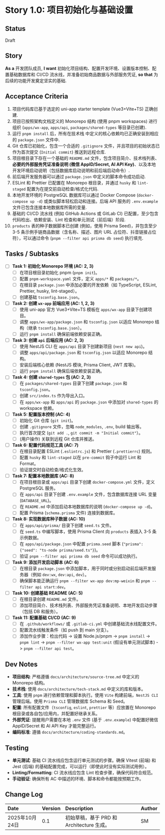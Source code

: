 # Story 1.0: 项目初始化与基础设置

## Status

Draft

## Story

**As a** 开发团队成员,
**I want** 初始化项目结构、配置开发环境、设置版本控制、配置基础数据库和 CI/CD 流水线，并准备初始商品数据与外部服务凭证,
**so that** 为后续的功能开发奠定坚实的基础.

## Acceptance Criteria

1.  项目代码库已基于选定的 uni-app starter template (Vue3+Vite+TS) 正确创建.
2.  项目已按照架构文档定义的 Monorepo 结构 (使用 pnpm workspaces) 进行组织 (`apps/wx-app`, `apps/api`, `packages/shared-types` 等目录已创建).
3.  运行 `pnpm install` 后，所有在技术栈 中定义的核心依赖均已正确安装到相应的 `package.json` 文件中.
4.  Git 仓库已初始化，包含一个合适的 `.gitignore` 文件，并且项目的初始状态已作为首次提交 (`Initial commit`) 推送到远程仓库.
5.  项目根目录下存在一个基础的 `README.md` 文件，包含项目简介、技术栈列表、**必要的外部服务凭证准备说明 (微信 AppID/Secret, AI API Key)**、以及本地开发环境启动说明（包括数据库启动说明和前后端启动命令）.
6.  前后端开发服务器可以通过 `package.json` 中定义的脚本命令成功启动.
7.  ESLint 和 Prettier 已配置在 Monorepo 根目录，并通过 `husky` 和 `lint-staged` 配置为在提交前自动检查/格式化代码.
8.  本地开发环境的 PostgreSQL 数据库可以通过 Docker Compose (`docker-compose up -d`) 或类似脚本轻松启动和连接。后端 API 服务的 `.env.example` 文件已包含连接本地数据库所需的变量.
9.  基础的 CI/CD 流水线 (例如 GitHub Actions 或 GitLab CI) 已配置，至少包含代码检出、依赖安装、Lint 检查和单元测试（前后端）阶段.
10. `products` 表的种子数据脚本已创建 (例如，使用 Prisma Seed)，并包含至少 3-5 条示例手链商品数据（含名称、描述、图片 URL 占位符、抖音链接占位符），可以通过命令 (`pnpm --filter api prisma db seed`) 执行填充.

## Tasks / Subtasks

- [ ] **Task 1: 初始化 Monorepo 环境 (AC: 2, 3)**
  - [ ] 在项目根目录初始化 pnpm (`pnpm init`)。
  - [ ] 配置 `pnpm-workspace.yaml` 文件，定义 `apps/*` 和 `packages/*`。
  - [ ] 在根目录 `package.json` 中添加必要的开发依赖（如 TypeScript, ESLint, Prettier, husky, lint-staged）。
  - [ ] 创建基础 `tsconfig.base.json`。
- [ ] **Task 2: 创建 `wx-app` 前端应用 (AC: 1, 2, 3)**
  - [ ] 使用 uni-app 官方 Vue3+Vite+TS 模板在 `apps/wx-app` 目录下创建项目。
  - [ ] 调整 `apps/wx-app/package.json` 和 `tsconfig.json` 以适应 Monorepo 结构（继承 `tsconfig.base.json`）。
  - [ ] 运行 `pnpm install` 确保前端依赖安装正确。
- [ ] **Task 3: 创建 `api` 后端应用 (AC: 2, 3)**
  - [ ] 使用 NestJS CLI 在 `apps/api` 目录下创建新项目 (`nest new api`)。
  - [ ] 调整 `apps/api/package.json` 和 `tsconfig.json` 以适应 Monorepo 结构。
  - [ ] 安装后端核心依赖 (NestJS 模块, Prisma Client, JWT 库等)。
  - [ ] 运行 `pnpm install` 确保后端依赖安装正确。
- [ ] **Task 4: 创建 `shared-types` 包 (AC: 2, 3)**
  - [ ] 在 `packages/shared-types` 目录下创建 `package.json` 和 `tsconfig.json`。
  - [ ] 创建 `src/index.ts` 作为导出入口。
  - [ ] 在 `apps/wx-app` 和 `apps/api` 的 `package.json` 中添加对 `shared-types` 的 workspace 依赖。
- [ ] **Task 5: 配置版本控制 (AC: 4)**
  - [ ] 初始化 Git 仓库 (`git init`)。
  - [ ] 创建 `.gitignore` 文件，忽略 `node_modules`, `.env`, build 输出等。
  - [ ] 执行首次提交 (`git add .`, `git commit -m "Initial commit"`）。
  - [ ] (用户操作) 关联到远程 Git 仓库并推送。
- [ ] **Task 6: 配置代码规范工具 (AC: 7)**
  - [ ] 在根目录配置 ESLint (`.eslintrc.js`) 和 Prettier (`.prettierrc`) 规则。
  - [ ] 配置 `husky` 和 `lint-staged` 以在 `pre-commit` 钩子中运行 Lint 和 Format。
  - [ ] 验证提交时自动检查/格式化生效。
- [ ] **Task 7: 配置本地数据库 (AC: 8)**
  - [ ] 在项目根目录或 `apps/api` 目录下创建 `docker-compose.yml` 文件，定义 PostgreSQL 服务。
  - [ ] 在 `apps/api` 目录下创建 `.env.example` 文件，包含数据库连接 URL 变量 (`DATABASE_URL`)。
  - [ ] 在 `README.md` 中添加启动本地数据库的说明 (`docker-compose up -d`)。
  - [ ] 配置 Prisma (`schema.prisma` 文件) 连接到数据库。
- [ ] **Task 8: 实现数据库种子数据 (AC: 10)**
  - [ ] 在 `apps/api/prisma/` 目录下创建 `seed.ts` 文件。
  - [ ] 在 `seed.ts` 中编写脚本，使用 Prisma Client 向 `products` 表插入 3-5 条示例数据。
  - [ ] 在 `apps/api/package.json` 中配置 `prisma.seed` 脚本 (`"prisma": {"seed": "ts-node prisma/seed.ts"}`)。
  - [ ] 验证 `pnpm --filter api prisma db seed` 命令可以成功执行。
- [ ] **Task 9: 添加开发启动脚本 (AC: 6)**
  - [ ] 在根目录 `package.json` 中添加脚本，用于同时或分别启动前后端开发服务器（例如 `dev:wx`, `dev:api`, `dev`）。
  - [ ] 确保脚本能正确运行 `pnpm --filter wx-app dev:mp-weixin` 和 `pnpm --filter api start:dev`。
- [ ] **Task 10: 创建基础 README (AC: 5)**
  - [ ] 在根目录创建 `README.md` 文件。
  - [ ] 添加项目简介、技术栈列表、外部服务凭证准备说明、本地开发启动步骤（包括 DB 和服务）。
- [ ] **Task 11: 配置基础 CI/CD (AC: 9)**
  - [ ] 在 `.github/workflows/` 或 `.gitlab-ci.yml` 中创建基础流水线配置文件。
  - [ ] 配置流水线触发条件（如 push 到 main 分支）。
  - [ ] 添加作业步骤：检出代码 -> 设置 Node.js/pnpm -> `pnpm install` -> `pnpm lint` -> `pnpm --filter wx-app test:unit` (假设有单元测试脚本) -> `pnpm --filter api test`。

## Dev Notes

- **项目结构**: 严格遵循 `docs/architecture/source-tree.md` 中定义的 Monorepo 结构。
- **技术栈**: 使用 `docs/architecture/tech-stack.md` 中定义的库和版本。
- **工具**: 使用 `pnpm` 进行依赖管理和脚本执行。使用 `Vite` 构建前端，`NestJS CLI` 管理后端。使用 `Prisma CLI` 管理数据库 Schema 和 Seed。
- **配置**: 所有配置文件（`tsconfig`, `eslint`, `prettier` 等）应放置在 Monorepo 根目录或各自包/应用内，并配置好继承关系。
- **外部凭证**: 提醒用户需要在本地 `.env` 文件 (基于 `.env.example`) 中配置好微信 AppID/Secret 和 AI API Key 才能完整运行。
- **编码标准**: 遵循 `docs/architecture/coding-standards.md`。

## Testing

- **单元测试**: 基础 CI 流水线应包含运行单元测试的步骤。确保 Vitest (前端) 和 Jest (后端) 的基础配置完成，可以运行（即使此时没有实际测试用例）。
- **Linting/Formatting**: CI 流水线应包含 Lint 检查步骤，确保代码符合规范。
- **手动验证**: 确保所有 AC 中描述的环境、脚本和命令都能按预期工作。

## Change Log

| Date           | Version | Description                               | Author |
| :------------- | :------ | :---------------------------------------- | :----- |
| 2025年10月24日 | 0.1     | 初始草稿，基于 PRD 和 Architecture 生成。 | SM     |
    